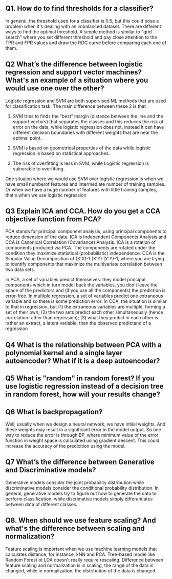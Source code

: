 ## Q1. How do to find thresholds for a classifier?
In general, the threshold used for a classifier is 0.5, but this could pose a problem when it's dealing with an imbalanced dataset. There are different ways to find the optimal threshold. A simple method is similar to "grid search" where you set different threshold and pay close attention to the TPR and FPR values and draw the ROC curve before comparing each one of them.

## Q2 What’s the difference between logistic regression and support vector machines? What's an example of a situation where you would use one over the other?
Logistic regression and SVM are both supervised ML methods that are used for classification task. The main difference between these 2 is that 
1. SVM tries to finds the “best” margin (distance between the line and the support vectors) that separates the classes and this reduces the risk of error on the data, while logistic regression does not, instead it can have different decision boundaries with different weights that are near the optimal point.

2. SVM is based on geometrical properties of the data while logistic regression is based on statistical approaches.

3. The risk of overfitting is less in SVM, while Logistic regression is vulnerable to overfitting.

One situaion where we would use SVM over logistic regression is when we have small numberof features and intermediate number of training samples. Or when we have a huge number of features with little training samples, that's when we use logistic regression

## Q3 Explain ICA and CCA. How do you get a CCA objective function from PCA?
PCA stands for principal component analysis, using principal components to reduce dimension of the data. ICA is Independent Components Analysis and CCA is Canonical Correlation (Covariance) Analysis. ICA is a rotation of components produced via PCA. The components are rotated under the condition they maximize statistical (probabilistic) independence. CCA is the Singular Value Decomposition of (X'X)-1 (X'Y) (Y'Y)-1, where you are trying to identify components that maximize the multivariate correlation between two data sets.

In PCA, a set of variables predict themselves: they model principal components which in turn model back the variables, you don't leave the space of the predictors and (if you use all the components) the prediction is error-free. In multiple regression, a set of variables predict one extraneous variable and so there is some prediction error. In CCA, the situation is similar to that in regression, but (1) the extraneous variables are multiple, forming a set of their own; (2) the two sets predict each other simultaneously (hence correlation rather than regression); (3) what they predict in each other is rather an extract, a latent variable, than the observed predictand of a regression 

## Q4 What is the relationship between PCA with a polynomial kernel and a single layer autoencoder? What if it is a deep autoencoder?
 
## Q5 What is "random" in random forest? If you use logistic regression instead of a decision tree in random forest, how will your results change? 

## Q6 What is backpropagation?
Well, usually when we design a neural network, we have intiial weights. And these weights may result in a significant error in the model output. So one way to reduce the error is through BP, where minimum value of the error function in weight space is calculated using gradient descent. This could increase the accuracy of the predicition using the model.

## Q7 What’s the difference between Generative and Discriminative models? 
Generative models consider the joint probability distribution while discriminative models consider the conditional probability distribution. In general, generative models try to figure out how to generate the data to perform classification, while discrimative models simply differentiates between data of different classes.

## Q8. When should we use feature scaling? And what's the difference between scaling and normalization?
Feature scaling is important when we use machine learning models that calculates distance, for instance, kNN and PCA. Tree-based model like Random Forest ot LDA doesn't really require rescaling. Difference between feature scaling and normalization is in scaling, the range of the data is changed, while in normalization, the distribution of the data is changed.


